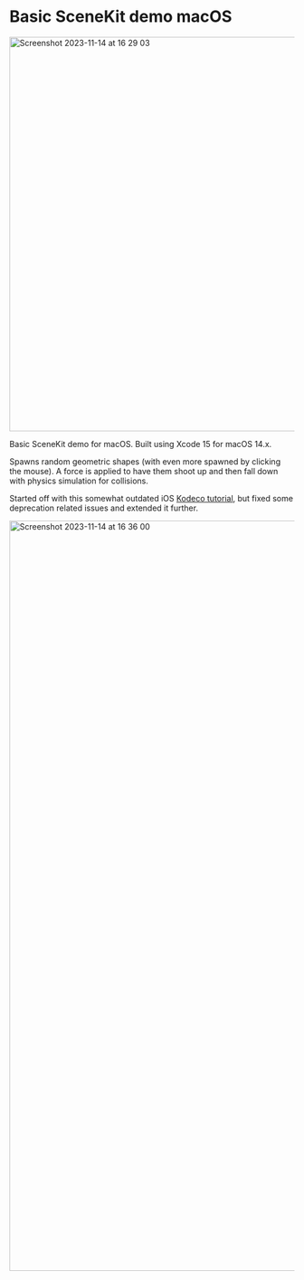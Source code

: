 # Basic SceneKit demo macOS

<img width="697" alt="Screenshot 2023-11-14 at 16 29 03" src="https://github.com/stpe/scenekit-demo-macos/assets/152802/bfeab389-b2a8-4c13-8353-cc4669009874">

Basic SceneKit demo for macOS. Built using Xcode 15 for macOS 14.x.

Spawns random geometric shapes (with even more spawned by clicking the mouse). A force is applied to have them shoot up and then fall down with physics simulation for collisions.

Started off with this somewhat outdated iOS [Kodeco tutorial](https://www.kodeco.com/1261-scene-kit-tutorial-with-swift-part-1-getting-started), but fixed some deprecation related issues and extended it further.

<img width="1326" alt="Screenshot 2023-11-14 at 16 36 00" src="https://github.com/stpe/scenekit-demo-macos/assets/152802/d7708429-6b59-445a-bdd9-8436fc8a5343">
